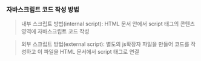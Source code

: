 ### 자바스크립트 코드 작성 방법

> 내부 스크립트 방법(internal script): HTML 문서 안에서 script 태그의 콘텐츠 영역에 자바스크립트 코드 작성

> 외부 스크립트 방법(external script): 별도의 js확장자 파일을 만들어 코드를 작성하고 이 파일을 HTML 문서에서 script 태그로 연결

